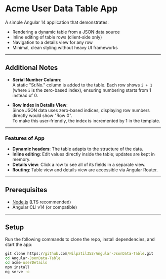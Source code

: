 # Acme User Data Table App 

A simple Angular 14 application that demonstrates:

- Rendering a dynamic table from a JSON data source
- Inline editing of table rows (client-side only)
- Navigation to a details view for any row
- Minimal, clean styling without heavy UI frameworks

---
## Additional Notes

- **Serial Number Column**:  
  A static "Sr.No." column is added to the table. Each row shows `i + 1` (where `i` is the zero-based index), ensuring numbering starts from 1 instead of 0.

- **Row Index in Details View**:  
  Since JSON data uses zero-based indices, displaying row numbers directly would show "Row 0".  
  To make this user-friendly, the index is incremented by 1 in the template.

    
---

### Features of App

- **Dynamic headers**: The table adapts to the structure of the data.
- **Inline editing**: Edit values directly inside the table; updates are kept in memory.
- **Details view**: Click a row to see all of its fields in a separate view.
- **Routing**: Table view and details view are accessible via Angular Router.

---

## Prerequisites

- [Node.js](https://nodejs.org/) (LTS recommended)
- Angular CLI v14 (or compatible)

---
## Setup

Run the following commands to clone the repo, install dependencies, and start the app:

```cmd
git clone https://github.com/Nilpatil352/Angular-JsonData-Table.git
cd Angular-JsonData-Table
cd acme-userDetails
npm install
ng serve -o
 
